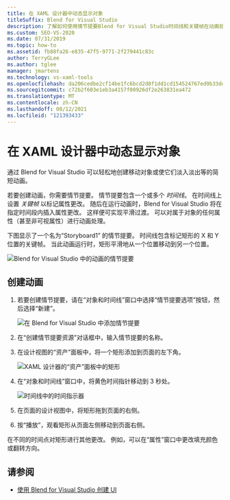 ```yaml
---
title: 在 XAML 设计器中动态显示对象
titleSuffix: Blend for Visual Studio
description: 了解如何使用情节提要Blend for Visual Studio时间线和关键帧在动画处理中对对象进行动画处理，在 XAML 设计器。
ms.custom: SEO-VS-2020
ms.date: 07/31/2019
ms.topic: how-to
ms.assetid: fb88fa26-e835-47f5-9771-2f279441c83c
author: TerryGLee
ms.author: tglee
manager: jmartens
ms.technology: vs-xaml-tools
ms.openlocfilehash: da206cedbe2cf14be1fc6bcd2d8f1dd1cd154524767ed9b33ddb69e392599053
ms.sourcegitcommit: c72b2f603e1eb3a4157f00926df2e263831ea472
ms.translationtype: MT
ms.contentlocale: zh-CN
ms.lasthandoff: 08/12/2021
ms.locfileid: "121393433"
---
```

# <a name="animate-objects-in-xaml-designer"></a>在 XAML 设计器中动态显示对象

通过 Blend for Visual Studio 可以轻松地创建移动对象或使它们淡入淡出等的简短动画。

若要创建动画，你需要情节提要。 情节提要包含一个或多个 *时间线*。 在时间线上设置 *关键帧* 以标记属性更改。 随后在运行动画时，Blend for Visual Studio 将在指定时间段内插入属性更改。 这样便可实现平滑过渡。 可以对属于对象的任何属性（甚至非可视属性）进行动画处理。

下图显示了一个名为“Storyboard1” 的情节提要。 时间线包含标记矩形的 X 和 Y 位置的关键帧。 当此动画运行时，矩形平滑地从一个位置移动到另一个位置。

![Blend for Visual Studio 中的动画的情节提要](media/storyboard-timeline.png)

## <a name="create-an-animation"></a>创建动画

1. 若要创建情节提要，请在“对象和时间线”窗口中选择“情节提要选项”按钮，然后选择“新建”。

   ![在 Blend for Visual Studio 中添加情节提要](media/new-storyboard.png)

2. 在“创建情节提要资源”对话框中，输入情节提要的名称。

3. 在设计视图的“资产”面板中，将一个矩形添加到页面的左下角。

   ![XAML 设计器的“资产”面板中的矩形](media/add-rectangle.PNG)

4. 在“对象和时间线”窗口中，将黄色时间指针移动到 3 秒处。

   ![时间线中的时间指示器](media/timeline-indicator.PNG)

5. 在页面的设计视图中，将矩形拖到页面的右侧。

6. 按“播放”，观看矩形从页面左侧移动到页面右侧。

在不同的时间点对矩形进行其他更改。 例如，可以在“属性”窗口中更改填充颜色或翻转方向。

## <a name="see-also"></a>请参阅

- [使用 Blend for Visual Studio 创建 UI](../xaml-tools/creating-a-ui-by-using-blend-for-visual-studio.md)
